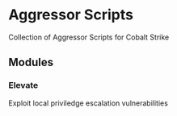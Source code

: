 # Aggressor Scripts

Collection of Aggressor Scripts for Cobalt Strike

## Modules

### Elevate
Exploit local priviledge escalation vulnerabilities